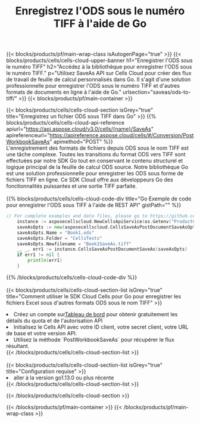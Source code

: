 ﻿---
title:  Enregistrez l'ODS sous le numéro TIFF à l'aide de Go
description:  Utilisation du SDK Cloud Aspose.Cells pour Go pour enregistrer le fichier au format ODS au format TIFF.
---
{{< blocks/products/pf/main-wrap-class isAutogenPage="true" >}}
{{< blocks/products/cells/cells-cloud-upper-banner h1="Enregistrer l\'ODS sous le numéro TIFF" h2="Accédez à la bibliothèque pour enregistrer l\'ODS sous le numéro TIFF." p="Utilisez SaveAs API sur Cells Cloud pour créer des flux de travail de feuille de calcul personnalisés dans Go. Il s\'agit d\'une solution professionnelle pour enregistrer l\'ODS sous le numéro TIFF et d\'autres formats de documents en ligne à l\'aide de Go." urlsection="saveas/ods-to-tiff/" >}}
{{< blocks/products/pf/main-container >}}

{{< blocks/products/cells/cells-cloud-section isGrey="true" title="Enregistrez un fichier ODS sous TIFF dans Go" >}}
{{% blocks/products/cells/cells-cloud-api-reference apiurl="https://api.aspose.cloud/v3.0/cells/{name}/SaveAs" apireferenceurl="https://apireference.aspose.cloud/cells/#/Conversion/PostWorkbookSaveAs" apimethod="POST" %}}
<br/>
L'enregistrement des formats de fichiers depuis ODS sous le nom TIFF est une tâche complexe. Toutes les transitions du format ODS vers TIFF sont effectuées par notre SDK Go tout en conservant le contenu structurel et logique principal de la feuille de calcul ODS source. Notre bibliothèque Go est une solution professionnelle pour enregistrer les ODS sous forme de fichiers TIFF en ligne. Ce SDK Cloud offre aux développeurs Go des fonctionnalités puissantes et une sortie TIFF parfaite.
<br/>
<br/>
{{% blocks/products/cells/cells-cloud-code-div title="Go Exemple de code pour enregistrer l\'ODS sous TIFF à l\'aide de REST API" gistPath="" %}}
  
```go
// For complete examples and data files, please go to https://github.com/aspose-cells-cloud/aspose-cells-cloud-go/
    instance := asposecellscloud.NewCellsApiService(os.Getenv("ProductClientId"), os.Getenv("ProductClientSecret"))
    saveAsOpts := new(asposecellscloud.CellsSaveAsPostDocumentSaveAsOpts)
    saveAsOpts.Name = "Book1.ods"
    saveAsOpts.Folder = "CellsTests"
    saveAsOpts.Newfilename = "Book1SaveAs.tiff"
    _, _, err1 := instance.CellsSaveAsPostDocumentSaveAs(saveAsOpts)
    if err1 != nil {
	    println(err1)
    }
```
  
{{% /blocks/products/cells/cells-cloud-code-div %}}
<br/>
<br/>
{{< blocks/products/cells/cells-cloud-section-list isGrey="true" title="Comment utiliser le SDK Cloud Cells pour Go pour enregistrer les fichiers Excel sous d\'autres formats ODS sous le nom TIFF" >}}
<li> Créez un compte sur<a href="https://dashboard.aspose.cloud/">Tableau de bord</a> pour obtenir gratuitement les détails du quota et de l'autorisation API</li>
<li>Initialisez le Cells API avec votre ID client, votre secret client, votre URL de base et votre version API.</li>
<li>Utilisez la méthode `PostWorkbookSaveAs` pour récupérer le flux résultant.</li>
{{< /blocks/products/cells/cells-cloud-section-list >}}
<br/>
<br/>
{{< blocks/products/cells/cells-cloud-section-list isGrey="true" title="Configuration requise" >}}
<li>aller à la version go1.13.0 ou plus récente</li>
{{< /blocks/products/cells/cells-cloud-section-list >}}

{{< /blocks/products/cells/cells-cloud-section >}}

{{< /blocks/products/pf/main-container >}}
{{< /blocks/products/pf/main-wrap-class >}}
